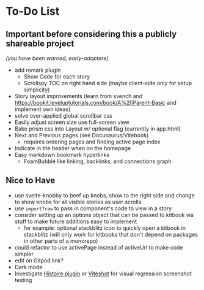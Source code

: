 # To-Do List

## Important before considering this a publicly shareable project
*(you have been warned, early-adopters)*

- add remark plugin
  - Show Code for each story
  - Scrollspy TOC on right hand side (maybe client-side only for setup simplicity)
- Story layout improvements (learn from svench and https://bookit.leveluptutorials.com/book/A%20Parent-Basic and implement own ideas)
- solve over-applied global scrollbar css
- Easily adjust screen size use full-screen view
- Bake prism css into Layout w/ optional flag (currently in app.html)
- Next and Previous pages (see Docusaurus/Vitebook)
  - requires ordering pages and finding active page index
- Indicate in the header when on the homepage
- Easy markdown bookmark hyperlinks
  - FoamBubble like linking, backlinks, and connections graph

## Nice to Have
- use svelte-knobby to beef up knobs, show to the right side and change to show knobs for all visible stories as user scrolls
- use `import?raw` to pass in component's code to view in a story
- consider setting up an options object that can be passed to kitbook via stuff to make future additions easy to implement
  - for example: optional stackblitz icon to quickly open a kitbook in stackblitz (will only work for kitbooks that don't depend on packages in other parts of a monorepo) 
- could refactor to use activePage instead of activeUrl to make code simpler
- edit on Gitpod link?
- Dark mode
- Investigate [Histoire plugin](https://github.com/histoire-dev/histoire/tree/main/packages/histoire-plugin-screenshot) or [Viteshot](https://viteshot.com/) for visual regression screenshot testing